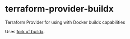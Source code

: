 # terraform-provider-buildx
Terraform Provider for using with Docker buildx capabilities

Uses [fork of buildx](https://github.com/abergmeier/buildx).
